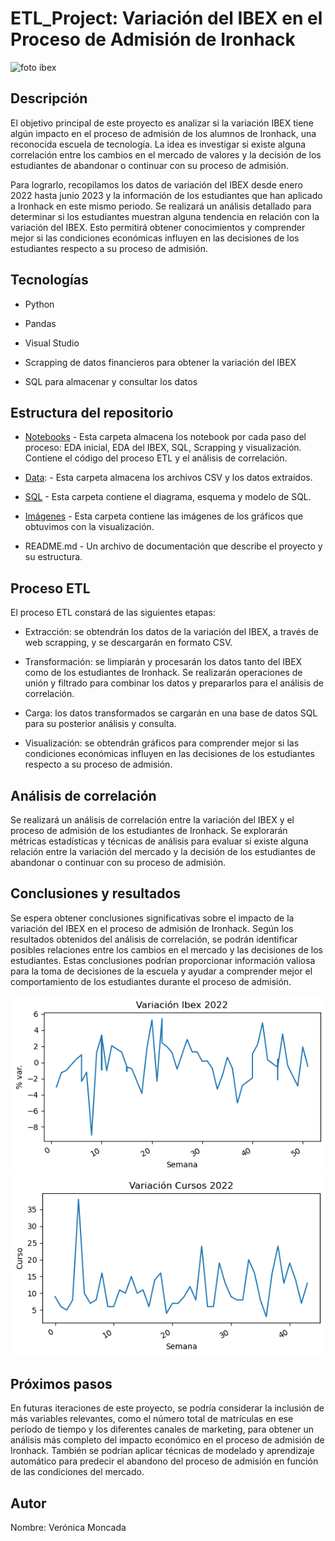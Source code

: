 # ETL_Project: Variación del IBEX en el Proceso de Admisión de Ironhack
![foto ibex](https://github.com/veronicamonper/ETL_Project/assets/131816220/ae6070b0-bf70-4044-b18b-a27d0581f0ec)

## Descripción
El objetivo principal de este proyecto es analizar si la variación IBEX tiene algún impacto en el proceso de admisión de los alumnos de Ironhack, una reconocida escuela de tecnología. La idea es investigar si existe alguna correlación entre los cambios en el mercado de valores y la decisión de los estudiantes de abandonar o continuar con su proceso de admisión.

Para lograrlo, recopilamos los datos de variación del IBEX desde enero 2022 hasta junio 2023 y la información de los estudiantes que han aplicado a Ironhack en este mismo periodo. Se realizará un análisis detallado para determinar si los estudiantes muestran alguna tendencia en relación con la variación del IBEX. Esto permitirá obtener conocimientos y comprender mejor si las condiciones económicas influyen en las decisiones de los estudiantes respecto a su proceso de admisión.

## Tecnologías 

- Python

- Pandas

- Visual Studio

- Scrapping de datos financieros para obtener la variación del IBEX

- SQL para almacenar y consultar los datos

## Estructura del repositorio

- [Notebooks](../Ironhack/proyectos/ETL_Project/notebooks) - Esta carpeta almacena los notebook por cada paso del proceso: EDA inicial, EDA del IBEX, SQL, Scrapping y visualización. Contiene el código del proceso ETL y el análisis de correlación.

- [Data](../Ironhack/proyectos/ETL_Project/data): - Esta carpeta  almacena los archivos CSV y los datos extraídos.

- [SQL](../Ironhack/proyectos/ETL_Project/SQL) - Esta carpeta contiene el diagrama, esquema y modelo de SQL.

- [Imágenes](../Ironhack/proyectos/ETL_Project/imagenes) - Esta carpeta contiene las imágenes de los gráficos que obtuvimos con la visualización.

- README.md - Un archivo de documentación que describe el proyecto y su estructura.

## Proceso ETL

El proceso ETL constará de las siguientes etapas:

- Extracción: se obtendrán los datos de la variación del IBEX, a través de web scrapping, y se descargarán en formato CSV.

- Transformación: se limpiarán y procesarán los datos tanto del IBEX como de los estudiantes de Ironhack. Se realizarán operaciones de unión y filtrado para combinar los datos y prepararlos para el análisis de correlación.

- Carga: los datos transformados se cargarán en una base de datos SQL para su posterior análisis y consulta.

- Visualización: se obtendrán gráficos para comprender mejor si las condiciones económicas influyen en las decisiones de los estudiantes respecto a su proceso de admisión.

## Análisis de correlación

Se realizará un análisis de correlación entre la variación del IBEX y el proceso de admisión de los estudiantes de Ironhack. Se explorarán métricas estadísticas y técnicas de análisis para evaluar si existe alguna relación entre la variación del mercado y la decisión de los estudiantes de abandonar o continuar con su proceso de admisión.

## Conclusiones y resultados

Se espera obtener conclusiones significativas sobre el impacto de la variación del IBEX en el proceso de admisión de Ironhack. Según los resultados obtenidos del análisis de correlación, se podrán identificar posibles relaciones entre los cambios en el mercado y las decisiones de los estudiantes. Estas conclusiones podrían proporcionar información valiosa para la toma de decisiones de la escuela y ayudar a comprender mejor el comportamiento de los estudiantes durante el proceso de admisión.

![varibex22](https://github.com/veronicamonper/ETL_Project/blob/main/imagenes/varibex22.png) 
![varcurso22](https://github.com/veronicamonper/ETL_Project/blob/main/imagenes/varcurso22.png)



## Próximos pasos

En futuras iteraciones de este proyecto, se podría considerar la inclusión de más variables relevantes, como el número total de matrículas en ese período de tiempo y los diferentes canales de marketing, para obtener un análisis más completo del impacto económico en el proceso de admisión de Ironhack. También se podrían aplicar técnicas de modelado y aprendizaje automático para predecir el abandono del proceso de admisión en función de las condiciones del mercado.

## Autor

Nombre: Verónica Moncada



